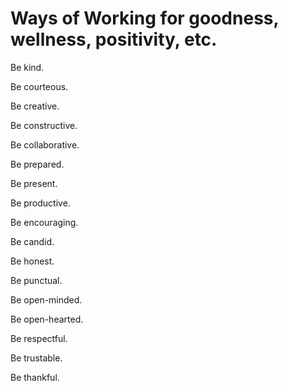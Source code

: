 # Ways of Working for goodness, wellness, positivity, etc.

Be kind.

Be courteous.

Be creative. 

Be constructive. 

Be collaborative.

Be prepared. 

Be present. 

Be productive.

Be encouraging.

Be candid.

Be honest.

Be punctual. 

Be open-minded. 

Be open-hearted. 

Be respectful. 

Be trustable. 

Be thankful.
